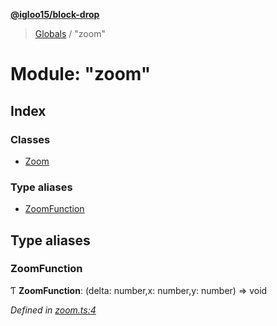 **[@igloo15/block-drop](../README.md)**

> [Globals](../globals.md) / "zoom"

# Module: "zoom"

## Index

### Classes

* [Zoom](../classes/_zoom_.zoom.md)

### Type aliases

* [ZoomFunction](_zoom_.md#zoomfunction)

## Type aliases

### ZoomFunction

Ƭ  **ZoomFunction**: (delta: number,x: number,y: number) => void

*Defined in [zoom.ts:4](https://github.com/igloo15/block-drop/blob/cf013cb/src/zoom.ts#L4)*

